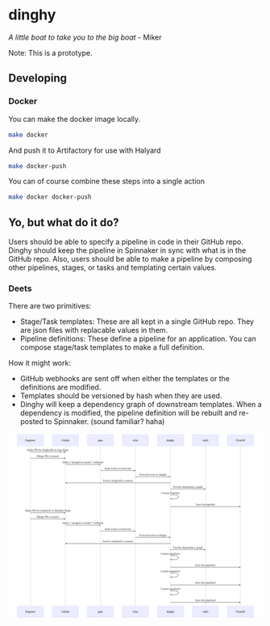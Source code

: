# dinghy

_A little boat to take you to the big boat_ - Miker

Note: This is a prototype.

## Developing

### Docker

You can make the docker image locally.

```bash
make docker
```

And push it to Artifactory for use with Halyard

```bash
make docker-push
``` 

You can of course combine these steps into a single action

```bash
make docker docker-push
```

## Yo, but what do it do?

Users should be able to specify a pipeline in code in their GitHub repo. Dinghy should keep the pipeline in Spinnaker in sync with what is in the GitHub repo. Also, users should be able to make a pipeline by composing other pipelines, stages, or tasks and templating certain values.

### Deets

There are two primitives:
- Stage/Task templates: These are all kept in a single GitHub repo. They are json files with replacable values in them.
- Pipeline definitions: These define a pipeline for an application. You can compose stage/task templates to make a full definition.

How it might work:
- GitHub webhooks are sent off when either the templates or the definitions are modified.
- Templates should be versioned by hash when they are used.
- Dinghy will keep a dependency graph of downstream templates. When a dependency is modified, the pipeline definition will be rebuilt and re-posted to Spinnaker. (sound familiar? haha)

<!-- made using ./bin/makeDiagrams.sh -->
![](diagrams/workflow.mmd.svg)
